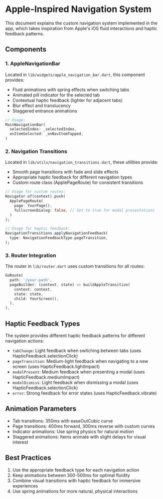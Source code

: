 # Apple-Inspired Navigation System

This document explains the custom navigation system implemented in the app, which takes inspiration from Apple's iOS fluid interactions and haptic feedback patterns.

## Components

### 1. AppleNavigationBar

Located in `lib/widgets/apple_navigation_bar.dart`, this component provides:

- Fluid animations with spring effects when switching tabs
- Animated pill indicator for the selected tab
- Contextual haptic feedback (lighter for adjacent tabs)
- Blur effect and translucency
- Staggered entrance animations

```dart
// Usage:
MainNavigationBar(
  selectedIndex: _selectedIndex,
  onItemSelected: _onNavItemTapped,
)
```

### 2. Navigation Transitions

Located in `lib/utils/navigation_transitions.dart`, these utilities provide:

- Smooth page transitions with fade and slide effects
- Appropriate haptic feedback for different navigation types
- Custom route class (ApplePageRoute) for consistent transitions

```dart
// Usage for custom routes:
Navigator.of(context).push(
  ApplePageRoute(
    page: YourPage(),
    fullscreenDialog: false, // Set to true for modal presentations
  )
);

// Usage for haptic feedback:
NavigationTransitions.applyNavigationFeedback(
  type: NavigationFeedbackType.pageTransition,
);
```

### 3. Router Integration

The router in `lib/router.dart` uses custom transitions for all routes:

```dart
GoRoute(
  path: '/your-path',
  pageBuilder: (context, state) => buildAppleTransition(
    context: context,
    state: state,
    child: YourScreen(),
  ),
),
```

## Haptic Feedback Types

The system provides different haptic feedback patterns for different navigation actions:

- `tabChange`: Light feedback when switching between tabs (uses HapticFeedback.selectionClick)
- `pageTransition`: Medium-light feedback when navigating to a new screen (uses HapticFeedback.lightImpact)
- `modalPresent`: Medium feedback when presenting a modal (uses HapticFeedback.mediumImpact)
- `modalDismiss`: Light feedback when dismissing a modal (uses HapticFeedback.selectionClick)
- `error`: Strong feedback for error states (uses HapticFeedback.vibrate)

## Animation Parameters

- Tab transitions: 350ms with easeOutCubic curve
- Page transitions: 400ms forward, 300ms reverse with custom curves
- Indicator animations: Use spring physics for natural motion
- Staggered animations: Items animate with slight delays for visual interest

## Best Practices

1. Use the appropriate feedback type for each navigation action
2. Keep animations between 300-500ms for optimal fluidity
3. Combine visual transitions with haptic feedback for immersive experiences
4. Use spring animations for more natural, physical interactions 